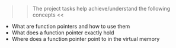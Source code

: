 >> The project tasks help achieve/understand the following concepts <<
- What are function pointers and how to use them
- What does a function pointer exactly hold
- Where does a function pointer point to in the virtual memory
